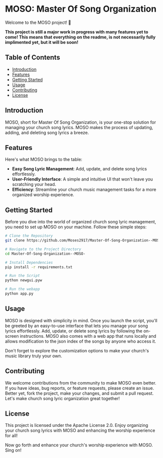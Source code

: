 # MOSO: Master Of Song Organization

Welcome to the MOSO project! 🎵

**This project is still a major work in progress with many features yet to come! This means that everything on the readme, is not necessarily fully implimented yet, but it will be soon!** 

## Table of Contents
- [Introduction](#introduction)
- [Features](#features)
- [Getting Started](#getting-started)
- [Usage](#usage)
- [Contributing](#contributing)
- [License](#license)

## Introduction

MOSO, short for Master Of Song Organization, is your one-stop solution for managing your church song lyrics. MOSO makes the process of updating, adding, and deleting song lyrics a breeze.

## Features

Here's what MOSO brings to the table:

- **Easy Song Lyric Management**: Add, update, and delete song lyrics effortlessly.
- **User-Friendly Interface**: A simple and intuitive UI that won't leave you scratching your head.
- **Efficiency**: Streamline your church music management tasks for a more organized worship experience.

## Getting Started

Before you dive into the world of organized church song lyric management, you need to set up MOSO on your machine. Follow these simple steps:

```bash
# Clone the Repository
git clone https://github.com/Moses2917/Master-Of-Song-Organization--MOSO-.git

# Navigate to the Project Directory
cd Master-Of-Song-Organization--MOSO-

# Install Dependencies
pip install -r requirements.txt

# Run the Script
python newgui.pyw

# Run the webapp
python app.py
```

## Usage
MOSO is designed with simplicity in mind. Once you launch the script, you'll be greeted by an easy-to-use interface that lets you manage your song lyrics effortlessly. Add, update, or delete song lyrics by following the on-screen instructions. MOSO also comes with a web app that runs locally and allows modification to the json index of the songs by anyone who access it.

Don't forget to explore the customization options to make your church's music library truly your own.

## Contributing
We welcome contributions from the community to make MOSO even better. If you have ideas, bug reports, or feature requests, please create an issue. Better yet, fork the project, make your changes, and submit a pull request. Let's make church song lyric organization great together!

## License
This project is licensed under the Apache License 2.0. Enjoy organizing your church song lyrics with MOSO and enhancing the worship experience for all!

Now go forth and enhance your church's worship experience with MOSO. Sing on!
